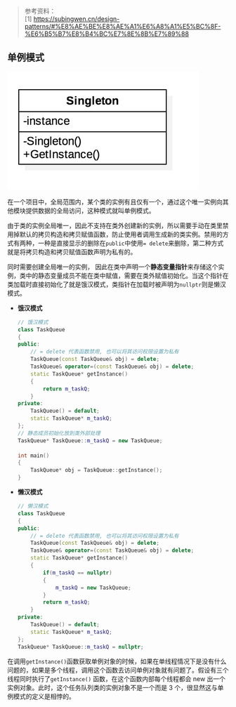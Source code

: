 > 参考资料：    
>[1] https://subingwen.cn/design-patterns/#%E8%AE%BE%E8%AE%A1%E6%A8%A1%E5%BC%8F-%E6%B5%B7%E8%B4%BC%E7%8E%8B%E7%89%88      

## 单例模式     

![单例uml类图](image/003605_O3wX_2003960.jpg)

在一个项目中，全局范围内，某个类的实例有且仅有一个，通过这个唯一实例向其他模块提供数据的全局访问，这种模式就叫单例模式。

由于类的实例全局唯一，因此不支持在类外创建新的实例，所以需要手动在类里禁用掉默认的拷贝构造和拷贝赋值函数，防止使用者调用生成新的类实例。禁用的方式有两种，一种是直接显示的删除在`public`中使用`= delete`来删除，第二种方式就是将拷贝构造和拷贝赋值函数声明为私有的。

同时需要创建全局唯一的实例，  因此在类中声明一个**静态变量指针**来存储这个实例，类中的静态变量成员不能在类中赋值，需要在类外赋值初始化。当这个指针在类加载时直接初始化了就是饿汉模式，类指针在加载时被声明为`nullptr`则是懒汉模式。

 - **饿汉模式** 

    ```c++
    // 饿汉模式
    class TaskQueue
    {
    public:
        // = delete 代表函数禁用, 也可以将其访问权限设置为私有
        TaskQueue(const TaskQueue& obj) = delete;
        TaskQueue& operator=(const TaskQueue& obj) = delete;
        static TaskQueue* getInstance()
        {
            return m_taskQ;
        }
    private:
        TaskQueue() = default;
        static TaskQueue* m_taskQ;
    };
    // 静态成员初始化放到类外部处理
    TaskQueue* TaskQueue::m_taskQ = new TaskQueue;
    
    int main()
    {
        TaskQueue* obj = TaskQueue::getInstance();
    }
    ```
    
 - **懒汉模式**

    ```c++
    // 懒汉模式
    class TaskQueue
    {
    public:
        // = delete 代表函数禁用, 也可以将其访问权限设置为私有
        TaskQueue(const TaskQueue& obj) = delete;
        TaskQueue& operator=(const TaskQueue& obj) = delete;
        static TaskQueue* getInstance()
        {
            if(m_taskQ == nullptr)
            {
                m_taskQ = new TaskQueue;
            }
            return m_taskQ;
        }
    private:
        TaskQueue() = default;
        static TaskQueue* m_taskQ;
    };
    TaskQueue* TaskQueue::m_taskQ = nullptr;
    ```

在调用` getInstance() `函数获取单例对象的时候，如果在单线程情况下是没有什么问题的，如果是多个线程，调用这个函数去访问单例对象就有问题了。假设有三个线程同时执行了`getInstance()` 函数，在这个函数内部每个线程都会 new 出一个实例对象。此时，这个任务队列类的实例对象不是一个而是 3 个，很显然这与单例模式的定义是相悖的。
